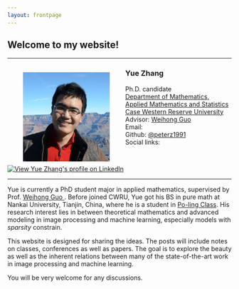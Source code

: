 ```yaml
---
layout: frontpage
---
```


## Welcome to my website!

---

<head>
<style>
p.small {
    line-height: 70%;
}

p.big {
    line-height: 170%;
}
</style>
</head>

<div>
<div> <img src="/Img/DSC_1130.JPG" alt=" " align="left" height="200" width="195" hspace="35" vspace="8"> </div>


<h3> Yue Zhang </h3>

<p class="big"> Ph.D. candidate <br>
<a href="http://math.case.edu/" target="_blank">Department of Mathematics, Applied Mathematics and Statistics </a> <br>
<a href="http://www.case.edu/" target="_blank">Case Western Reserve University </a> <br>
Advisor: <a href="https://filer.case.edu/wxg49/" target="_blank">Weihong Guo </a> <br>
Email: <yxz772@case.edu> <br>
Github: <a href="https://github.com/peterz1991" target="_blank">@peterz1991</a> <br>
Social links:  <a href="https://www.linkedin.com/pub/yue-zhang/a8/367/3a5"><img src="https://static.licdn.com/scds/common/u/img/webpromo/btn_liprofile_blue_80x15.png" width="80" height="15" border="0" alt="View Yue Zhang's profile on LinkedIn"></a>
</p> 

</div>

---


Yue is currently a PhD student major in applied mathematics, supervised by Prof. <a href="https://filer.case.edu/wxg49/" target="_blank">Weihong Guo </a>. Before joined CWRU, Yue got his BS in pure math at Nankai University, Tianjin, China, where he is a student in <a href="http://www.baike.com/wiki/%E4%BC%AF%E8%8B%93%E7%8F%AD" target="_blank">Po-ling Class</a>. His research interest lies in between theoretical mathematics and advanced modeling in image processing and machine learning, especially models with _sparsity_ constrain. 

This website is designed for sharing the ideas. The posts will include notes on classes, conferences as well as papers. The goal is to explore the beauty as well as the inherent relations between many of the state-of-the-art work in image processing and machine learning.

You will be very welcome for any discussions. 
